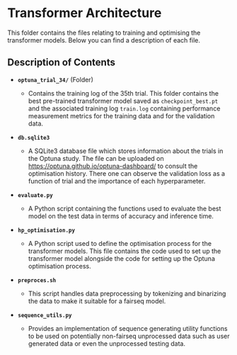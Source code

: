 # Transformer Architecture

This folder contains the files relating to training and optimising the transformer models. Below you can find a description of each file.

## Description of Contents

- **`optuna_trial_34/`** (Folder)
  - Contains the training log of the 35th trial. This folder contains the best pre-trained transformer model saved as `checkpoint_best.pt` and the associated training log `train.log` containing performance measurement metrics for the training data and for the validation data.

- **`db.sqlite3`**
  - A SQLite3 database file which stores information about the trials in the Optuna study. The file can be uploaded on https://optuna.github.io/optuna-dashboard/ to consult the optimisation history. There one can observe the validation loss as a function of trial and the importance of each hyperparameter.

- **`evaluate.py`**
  - A Python script containing the functions used to evaluate the best model on the test data in terms of accuracy and inference time.

- **`hp_optimisation.py`**
  - A Python script used to define the optimisation process for the transformer models. This file contains the code used to set up the transformer model alongside the code for setting up the Optuna optimisation process.

- **`preproces.sh`**
  - This script handles data preprocessing by tokenizing and binarizing the data to make it suitable for a fairseq model.

- **`sequence_utils.py`**
  - Provides an implementation of sequence generating utility functions to be used on potentially non-fairseq unprocessed data such as user generated data or even the unprocessed testing data.
